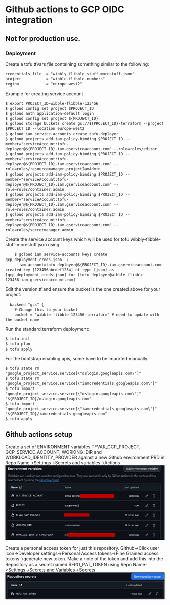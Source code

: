 # Github actions to GCP OIDC integration

## Not for production use.


### Deployment

Create a tofu.tfvars file containing something similar to the following:

    credentials_file  = "wibbly-flibble-stuff-morestuff.json"
    project           = "wibble-flibble-numbers"
    region            = "europe-west2"

Example for creating service account
````
$ export PROJECT_ID=wibble-flibble-123456
$ gcloud config set project $PROJECT_ID
$ gcloud auth application-default login
$ gcloud config set project ${PROJECT_ID}
$ gcloud storage buckets create gs://${PROJECT_ID}-terraform --project $PROJECT_ID --location europe-west2
$ gcloud iam service-accounts create tofu-deployer
$ gcloud projects add-iam-policy-binding $PROJECT_ID --member="serviceAccount:tofu-deployer@${PROJECT_ID}.iam.gserviceaccount.com" --role=roles/editor
$ gcloud projects add-iam-policy-binding $PROJECT_ID --member="serviceAccount:tofu-deployer@${PROJECT_ID}.iam.gserviceaccount.com" --role=roles/resourcemanager.projectIamAdmin
$ gcloud projects add-iam-policy-binding $PROJECT_ID --member="serviceAccount:tofu-deployer@${PROJECT_ID}.iam.gserviceaccount.com" --role=roles/container.admin
$ gcloud projects add-iam-policy-binding $PROJECT_ID --member="serviceAccount:tofu-deployer@${PROJECT_ID}.iam.gserviceaccount.com" --role=roles/container.admin
$ gcloud projects add-iam-policy-binding $PROJECT_ID --member="serviceAccount:tofu-deployer@${PROJECT_ID}.iam.gserviceaccount.com" --role=roles/secretmanager.admin
````

Create the service account keys which will be used for tofu wibbly-flibble-stuff-morestuff.json using:

````
    $ gcloud iam service-accounts keys create gcp_deployment_creds.json  \
    --iam-account=tofu-deployer@${PROJECT_ID}.iam.gserviceaccount.com
created key [123456abcdef1234] of type [json] as [gcp_deployment_creds.json] for [tofu-deployer@wibble-flibble-123456.iam.gserviceaccount.com]
````

Edit the version.tf and ensure the bucket is the one created above for your project:

````
  backend "gcs" {
    # Change this to your bucket
    bucket = "wibble-flibble-123456-terraform" # need to update with the bucket name
````


Run the standard terraform deployment:
   ```
   $ tofu init
   $ tofu plan
   $ tofu apply
   ```

For the bootstrap enabling apis, some have to be imported manually:
````
$ tofu state rm "google_project_service.service[\"oslogin.googleapis.com\"]"
$ tofu state rm "google_project_service.service[\"iamcredentials.googleapis.com\"]"
$ tofu import "google_project_service.service[\"oslogin.googleapis.com\"]" "${PROJECT_ID}/oslogin.googleapis.com"
$ tofu import "google_project_service.service[\"iamcredentials.googleapis.com\"]" "${PROJECT_ID}/iamcredentials.googleapis.com"
$ tofu apply
````
## Github actions setup

Create a set of ENVIRONMENT variables TFVAR_GCP_PROJECT, GCP_SERVICE_ACCOUNT, WORKING_DIR and WORKLOAD_IDENTITY_PROVIDER against a new Github environment PRD in Repo Name->Settings->Secrets and variables->Actions
![Github Environment Variables](./images/environment_vars.png)

Create a personal access token for just this repository. Github->Click user icon->Developer settings->Personal Access tokens->Fine Grained access tokens->generate new token. Make a note of the token and add this into the Repository as a secret named REPO_PAT_TOKEN using Repo Name->Settings->Secrets and Variables->Secrets
![Github Secret PAT](./images/secrets_pat.png)
